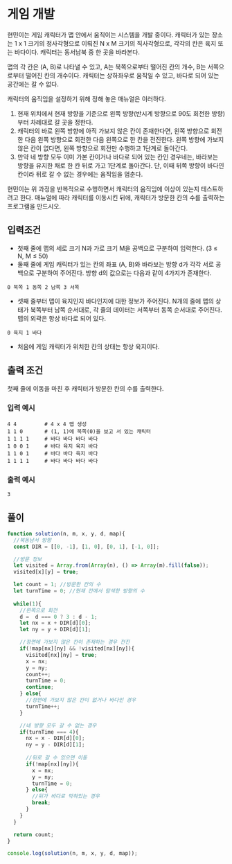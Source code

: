 # 게임 개발


현민이는 게임 캐릭터가 맵 안에서 움직이는 시스템을 개발 중이다. 캐릭터가 있는 장소는 1 x 1 크기의 정사각형으로 이뤄진 N x M 크기의 직사각형으로, 각각의 칸은 육지 또는 바다이다. 캐릭터는 동서남북 중 한 곳을 바라본다.

맵의 각 칸은 (A, B)로 나타낼 수 있고, A는 북쪽으로부터 떨어진 칸의 개수, B는 서쪽으로부터 떨어진 칸의 개수이다. 캐릭터는 상하좌우로 움직일 수 있고, 바다로 되어 있는 공간에는 갈 수 없다.
 
캐릭터의 움직임을 설정하기 위해 정해 놓은 매뉴얼은 이러하다.

1. 현재 위치에서 현재 방향을 기준으로 왼쪽 방향(반시계 방향으로 90도 회전한 방향)부터 차례대로 갈 곳을 정한다.
2. 캐릭터의 바로 왼쪽 방향에 아직 가보지 않은 칸이 존재한다면, 왼쪽 방향으로 회전한 다음 왼쪽 방향으로 회전한 다음 왼쪽으로 한 칸을 전진한다. 왼쪽 방향에 가보지 않은 칸이 없다면, 왼쪽 방향으로 회전만 수행하고 1단계로 돌아간다.
3. 만약 네 방향 모두 이미 가본 칸이거나 바다로 되어 있는 칸인 경우네는, 바라보는 방향을 유지한 채로 한 칸 뒤로 가고 1단계로 돌아간다. 단, 이때 뒤쪽 방향이 바다인 칸이라 뒤로 갈 수 없는 경우에는 움직임을 멈춘다.
 
현민이는 위 과정을 반복적으로 수행하면서 캐릭터의 움직임에 이상이 있는지 테스트하려고 한다. 매뉴얼에 따라 캐릭터를 이동시킨 뒤에, 캐릭터가 방문한 칸의 수를 출력하는 프로그램을 만드시오.

## 입력조건

- 첫째 줄에 맵의 세로 크기 N과 가로 크기 M을 공백으로 구분하여 입력한다. (3 ≤ N, M ≤ 50)
- 둘째 줄에 게임 캐릭터가 있는 칸의 좌표 (A, B)와 바라보는 방향 d가 각각 서로 공백으로 구분하여 주어진다. 방향 d의 값으로는 다음과 같이 4가지가 존재한다.
```
0 북쪽 1 동쪽 2 남쪽 3 서쪽
```

- 셋째 줄부터 맵이 육지인지 바다인지에 대한 정보가 주어진다. N개의 줄에 맵의 상태가 북쪽부터 남쪽 순서대로, 각 줄의 데이터는 서쪽부터 동쪽 순서대로 주어진다. 맵의 외곽은 항상 바다로 되어 있다.
```
0 육지 1 바다
```
- 처음에 게임 캐릭터가 위치한 칸의 상태는 항상 육지이다.


##  출력 조건
첫째 줄에 이동을 마친 후 캐릭터가 방문한 칸의 수를 출력한다.

### 입력 예시
```
4 4			# 4 x 4 맵 생성
1 1 0		# (1, 1)에 북쪽(0)을 보고 서 있는 캐릭터
1 1 1 1		# 바다 바다 바다 바다
1 0 0 1		# 바다 육지 육지 바다
1 1 0 1		# 바다 바다 육지 바다	
1 1 1 1		# 바다 바다 바다 바다
```
### 출력 예시
```
3
```
## 풀이
```js
function solution(n, m, x, y, d, map){
  //북동남서 방향
  const DIR = [[0, -1], [1, 0], [0, 1], [-1, 0]];

  //방문 정보
  let visited = Array.from(Array(n), () => Array(m).fill(false));
  visited[x][y] = true;

  let count = 1; //방문한 칸의 수
  let turnTime = 0; //현재 칸에서 탐색한 방향의 수
  
  while(1){
    //왼쪽으로 회전
    d =  d === 0 ? 3 : d - 1;
    let nx = x + DIR[d][0];
    let ny = y + DIR[d][1];

    //정면에 가보지 않은 칸이 존재하는 경우 전진
    if(!map[nx][ny] && !visited[nx][ny]){
      visited[nx][ny] = true;
      x = nx;
      y = ny;
      count++;
      turnTime = 0;
      continue;
    } else{ 
      //정면에 가보지 않은 칸이 없거나 바다인 경우
      turnTime++;
    }

    //네 방향 모두 갈 수 없는 경우
    if(turnTime === 4){
      nx = x - DIR[d][0];
      ny = y - DIR[d][1];
      
      //뒤로 갈 수 있으면 이동
      if(!map[nx][ny]){
        x = nx;
        y = ny;
        turnTime = 0;  
      } else{
        //뒤가 바다로 막혀있는 경우
        break;
      }
    }
  }

  return count;
}

console.log(solution(n, m, x, y, d, map));
```
